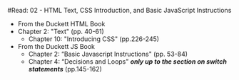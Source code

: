 #Read: 02 - HTML Text, CSS Introduction, and Basic JavaScript Instructions
- From the Duckett HTML Book
- Chapter 2: "Text" (pp. 40-61)
  - Chapter 10: "Introducing CSS" (pp.226-245)
- From the Duckett JS Book
  - Chapter 2: “Basic Javascript Instructions" (pp. 53-84)
  - Chapter 4: “Decisions and Loops” ***only up to the section on switch statements*** (pp.145-162)
